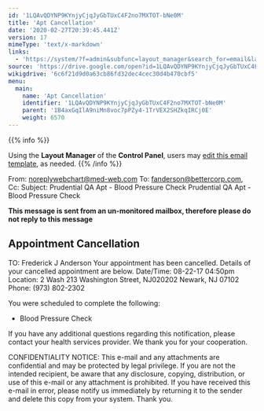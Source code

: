```yaml
---
id: '1LQAvQDYNP9KYnjyCjqJyGbTUxC4F2no7MXTOT-bNe0M'
title: 'Apt Cancellation'
date: '2020-02-27T20:39:45.441Z'
version: 17
mimeType: 'text/x-markdown'
links:
  - 'https://system/?f=admin&subfunc=layout_manager&search_for=email&layout_search=Go&lv_layout_manager_limit=0&opp=edit&doc_type&old_module=Email&old_name=Apt+Cancellation&active=0'
source: 'https://drive.google.com/open?id=1LQAvQDYNP9KYnjyCjqJyGbTUxC4F2no7MXTOT-bNe0M'
wikigdrive: '6c6f21d9d0a63cb86fd32dec4cec30d4b470cbf5'
menu:
  main:
    name: 'Apt Cancellation'
    identifier: '1LQAvQDYNP9KYnjyCjqJyGbTUxC4F2no7MXTOT-bNe0M'
    parent: '1B4axGqIlA9niMn8voc7pPZy4-1TrVEX2SHZkqIRCj0E'
    weight: 6570
---
```





{{% info %}}

Using the **Layout Manager** of the **Control Panel**, users may [edit this email template](https://system/?f=admin&subfunc=layout_manager&search_for=email&layout_search=Go&lv_layout_manager_limit=0&opp=edit&doc_type&old_module=Email&old_name=Apt+Cancellation&active=0), as needed.
{{% /info %}}



From: noreplywebchart@med-web.com
To: fanderson@bettercorp.com,
Cc:
Subject: Prudential QA Apt - Blood Pressure Check
Prudential QA Apt - Blood Pressure Check

****This message is sent from an un-monitored mailbox, therefore please do not reply to this message****
  
## **Appointment Cancellation**  


TO: Frederick J Anderson
Your appointment has been cancelled. Details of your cancelled appointment are below.
Date/Time: 08-22-17 04:50pm
Location:
2 Wash
213 Washington Street, NJ020202
Newark, NJ 07102
Phone: (973) 802-2302

You were scheduled to complete the following:
* Blood Pressure Check

If you have any additional questions regarding this notification, please contact your health services provider.
We thank you for your cooperation.


CONFIDENTIALITY NOTICE: This e-mail and any attachments are confidential and may be protected by legal privilege. If you are not the intended recipient, be aware that any disclosure, copying, distribution, or use of this e-mail or any attachment is prohibited. If you have received this e-mail in error, please notify us immediately by returning it to the sender and delete this copy from your system. Thank you.
